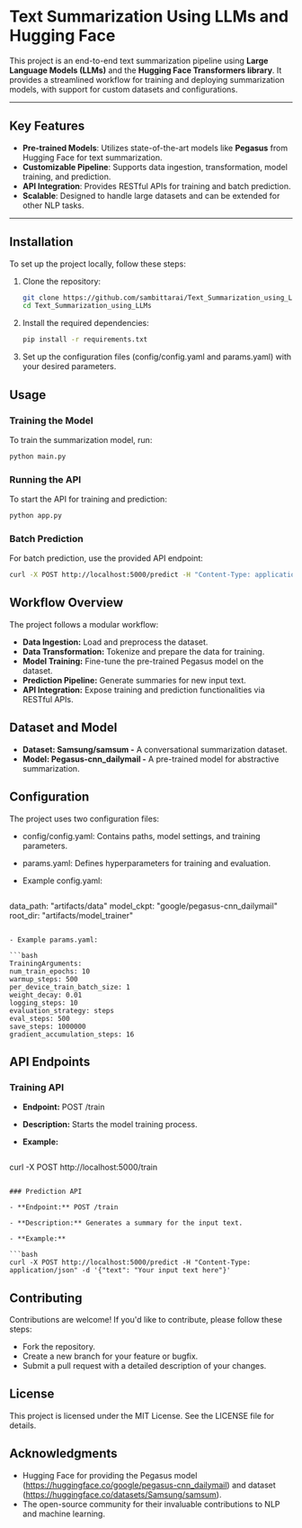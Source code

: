 # Text Summarization Using LLMs and Hugging Face

This project is an end-to-end text summarization pipeline using **Large Language Models (LLMs)** and the **Hugging Face Transformers library**. It provides a streamlined workflow for training and deploying summarization models, with support for custom datasets and configurations.

---

## **Key Features**

- **Pre-trained Models**: Utilizes state-of-the-art models like **Pegasus** from Hugging Face for text summarization.
- **Customizable Pipeline**: Supports data ingestion, transformation, model training, and prediction.
- **API Integration**: Provides RESTful APIs for training and batch prediction.
- **Scalable**: Designed to handle large datasets and can be extended for other NLP tasks.

---

## **Installation**

To set up the project locally, follow these steps:

1. Clone the repository:

   ```bash
   git clone https://github.com/sambittarai/Text_Summarization_using_LLMs.git
   cd Text_Summarization_using_LLMs
   ```

2. Install the required dependencies:

   ```bash
   pip install -r requirements.txt
   ```

3. Set up the configuration files (config/config.yaml and params.yaml) with your desired parameters.
	

## **Usage**

### Training the Model

To train the summarization model, run:

   ```bash
   python main.py
   ```

### Running the API

To start the API for training and prediction:

   ```bash
   python app.py
   ```

### Batch Prediction

For batch prediction, use the provided API endpoint:

   ```bash
   curl -X POST http://localhost:5000/predict -H "Content-Type: application/json" -d '{"text": "Your input text here"}'
   ```

## **Workflow Overview**

The project follows a modular workflow:

- **Data Ingestion:** Load and preprocess the dataset.
- **Data Transformation:** Tokenize and prepare the data for training.
- **Model Training:** Fine-tune the pre-trained Pegasus model on the dataset.
- **Prediction Pipeline:** Generate summaries for new input text.
- **API Integration:** Expose training and prediction functionalities via RESTful APIs.

## **Dataset and Model**

- **Dataset: Samsung/samsum -** A conversational summarization dataset.
- **Model: Pegasus-cnn_dailymail -** A pre-trained model for abstractive summarization.

## **Configuration**

The project uses two configuration files:

- config/config.yaml: Contains paths, model settings, and training parameters.
- params.yaml: Defines hyperparameters for training and evaluation.

- Example config.yaml:

   ```bash
data_path: "artifacts/data"
model_ckpt: "google/pegasus-cnn_dailymail"
root_dir: "artifacts/model_trainer"
   ```

- Example params.yaml:

   ```bash
TrainingArguments:
  num_train_epochs: 10
  warmup_steps: 500
  per_device_train_batch_size: 1
  weight_decay: 0.01
  logging_steps: 10
  evaluation_strategy: steps
  eval_steps: 500
  save_steps: 1000000
  gradient_accumulation_steps: 16
  ```

## **API Endpoints**

### Training API

- **Endpoint:** POST /train

- **Description:** Starts the model training process.

- **Example:**

   ```bash
curl -X POST http://localhost:5000/train
   ```

### Prediction API

- **Endpoint:** POST /train

- **Description:** Generates a summary for the input text.

- **Example:**

   ```bash
curl -X POST http://localhost:5000/predict -H "Content-Type: application/json" -d '{"text": "Your input text here"}'
   ```

## **Contributing**

Contributions are welcome! If you'd like to contribute, please follow these steps:

- Fork the repository.
- Create a new branch for your feature or bugfix.
- Submit a pull request with a detailed description of your changes.

## **License**

This project is licensed under the MIT License. See the LICENSE file for details.

## **Acknowledgments**

- Hugging Face for providing the Pegasus model (https://huggingface.co/google/pegasus-cnn_dailymail) and dataset (https://huggingface.co/datasets/Samsung/samsum).
- The open-source community for their invaluable contributions to NLP and machine learning.